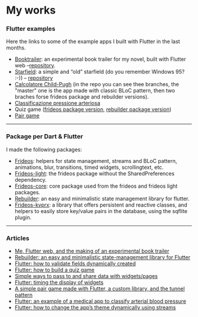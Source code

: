 # My works

### Flutter examples

Here the links to some of the example apps I built with Flutter in the last months.

-   [Booktrailer](http://frideosapps.github.io/booktrailer): an experimental book trailer for my novel, built with Flutter web –[repository](https://github.com/frideosapps/booktrailer).
-   [Starfield](https://frideosapps.github.io/flutter_starfield): a simple and “old” starfield (do you remember Windows 95? :-)) –  [repository](https://github.com/frideosapps/flutter_starfield)
-   [Calcolatore Child-Pugh](https://github.com/frideosapps/childpugh)  (in the repo you can see thee branches, the "master" one is the app made with classic BLoC pattern, then two braches forse frideos package and rebuilder versions).
-   [Classificazione pressione arteriosa](https://github.com/frideosapps/bloodpressure)
-   Quiz game ([frideos package version](https://github.com/frideosapps/trivia_example), [rebuilder package version](https://github.com/frideosapps/trivia_rebuilder))
-   [Pair game](https://github.com/frideosapps/pair_game)

----------

### Package per Dart & Flutter

I made the following packages:

-   [Frideos](https://pub.dev/packages/frideos): helpers for state management, streams and BLoC pattern, animations, blur, transitions, timed widgets, scrollingtext, etc.
-   [Frideos-light](https://pub.dev/packages/frideos_light): the frideos package without the SharedPreferences dependency.
-   [Frideos-core](https://pub.dev/packages/frideos_core): core package used from the frideos and frideos light packages.
-   [Rebuilder](https://pub.dev/packages/rebuilder): an easy and minimalistic state management library for flutter.
-   [Frideos-kvprx](https://pub.dev/packages/frideos_kvprx): a library that offers persistent and reactive classes, and helpers to easily store key/value pairs in the database, using the sqflite plugin.

----------

### Articles

-   [Me, Flutter web, and the making of an experimental book trailer](https://medium.com/@frmineoapps/me-flutter-web-and-the-making-of-an-experimental-book-trailer-8f1625173759?source=---------2------------------)
-   [Rebuilder: an easy and minimalistic state-management library for Flutter](https://medium.com/@frmineoapps/rebuilder-an-easy-and-minimalistic-state-management-library-for-flutter-33a1fbdc9c2a?source=---------4------------------)
-   [Flutter: how to validate fields dynamically created](https://medium.com/flutter-community/flutter-how-to-validate-fields-dynamically-created-40cafca5c3cb)
-   [Flutter: how to build a quiz game](https://medium.com/flutter-community/flutter-how-to-build-a-quiz-game-596d0f369575)
-   [Simple ways to pass to and share data with widgets/pages](https://medium.com/flutter-community/simple-ways-to-pass-to-and-share-data-with-widgets-pages-f8988534bd5b)
-   [Flutter: timing the display of widgets](https://medium.com/flutter-community/flutter-timing-the-display-of-widgets-8c788402d8ca)
-   [A simple pair game made with Flutter, a custom library, and the tunnel pattern](https://medium.com/flutter-community/a-simple-pair-game-made-with-flutter-a-custom-library-and-the-tunnel-pattern-52e03584f1d1)
-   [Flutter: an example of a medical app to classify arterial blood pressure](https://medium.com/@frmineoapps/flutter-an-example-of-a-medical-app-to-classify-arterial-blood-pressure-f1b01344cc37)
-   [Flutter: how to change the app’s theme dynamically using streams](https://medium.com/@frmineoapps/flutter-how-to-change-the-apps-theme-dynamically-using-streams-77df0c7b0c16)
